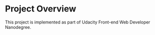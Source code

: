 # Project Overview

This project is implemented as part of Udacity Front-end Web Developer Nanodegree.
